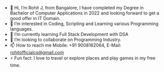 - 👋 Hi, I’m Rohit J, from Bangalore, I have completed my Degree in Bachelor of Computer Applications in 2022 and looking forward to get a good offer in IT Domain.
- 👀 I’m interested in Coding, Scripting and Learning various Programming languages.
- 🌱 I’m currently learning Full Stack Development with DSA
- 💞️ I’m looking to collaborate on Programming Industry.
- 📫 How to reach me Mobile: +91 9008162064, E-Mail: rohitofficialcs@gmail.com
- ⚡ Fun fact: I love to travel or explore places and play games in my free time.

<!---
Rohit-J-900/Rohit-J-900 is a ✨ special ✨ repository because its `README.md` (this file) appears on your GitHub profile.
You can click the Preview link to take a look at your changes.
--->
